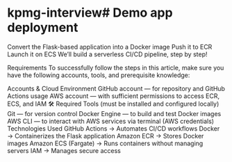 # kpmg-interview# Demo app deployment

Convert the Flask-based application into a Docker image
Push it to ECR
Launch it on ECS
We’ll build a serverless CI/CD pipeline, step by step!

Requirements
To successfully follow the steps in this article, make sure you have the following accounts, tools, and prerequisite knowledge:

Accounts & Cloud Environment
GitHub account — for repository and GitHub Actions usage
AWS account — with sufficient permissions to access ECR, ECS, and IAM
🛠️ Required Tools (must be installed and configured locally)
Git — for version control
Docker Engine — to build and test Docker images
AWS CLI — to interact with AWS services via terminal (AWS credentials)
Technologies Used
GitHub Actions → Automates CI/CD workflows
Docker → Containerizes the Flask application
Amazon ECR → Stores Docker images
Amazon ECS (Fargate) → Runs containers without managing servers
IAM → Manages secure access